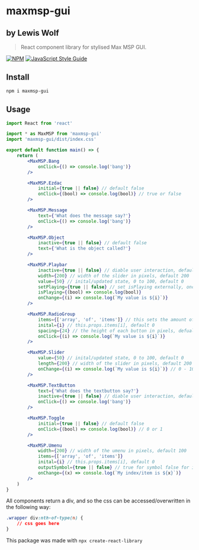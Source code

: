 # maxmsp-gui

## by Lewis Wolf

> React component library for stylised Max MSP GUI.

[![NPM](https://img.shields.io/npm/v/maxmsp-gui.svg)](https://www.npmjs.com/package/maxmsp-gui) [![JavaScript Style Guide](https://img.shields.io/badge/code_style-standard-brightgreen.svg)](https://standardjs.com)

## Install

```bash
npm i maxmsp-gui
```

## Usage

```jsx
import React from 'react'

import * as MaxMSP from 'maxmsp-gui'
import 'maxmsp-gui/dist/index.css'

export default function main() => {
    return (
        <MaxMSP.Bang
            onClick={() => console.log('bang')}
        />

        <MaxMSP.Ezdac
            initial={true || false} // default false
            onClick={(bool) => console.log(bool)} // true or false
        />

        <MaxMSP.Message
            text={'What does the message say?'}
            onClick={() => console.log('bang')}
        />

        <MaxMSP.Object
            inactive={true || false} // default false
            text={'What is the object called?'}
        />

        <MaxMSP.Playbar
            inactive={true || false} // diable user interaction, default false
            width={200} // width of the slider in pixels, default 200
            value={50} // inital/updated state, 0 to 100, default 0
            setPlaying={true || false} // set isPlaying externally, once the component has mounted this will also trigger the isPlaying callback
            isPlaying={(bool) => console.log(bool)}
            onChange={(i) => console.log(`My value is ${i}`)}
        />

        <MaxMSP.RadioGroup
            items={['array', 'of', 'items']} // this sets the amount of radiobuttons, an array of empty strings will make just the buttons
            inital={i} // this.props.items[i], default 0
            spacing={24} // the height of each button in pixels, defualt 20
            onClick={(i) => console.log(`My value is ${i}`)}
        />

        <MaxMSP.Slider
            value={50} // inital/updated state, 0 to 100, default 0
            length={200} // width of the slider in pixels, default 200
            onChange={(i) => console.log(`My value is ${i}`)} // 0 - 100
        />

        <MaxMSP.TextButton
            text={'What does the textbutton say?'}
            inactive={true || false} // diable user interaction, default false
            onClick={() => console.log('bang')}
        />

        <MaxMSP.Toggle
            initial={true || false} // default false
            onClick={(bool) => console.log(bool)} // 0 or 1
        />

        <MaxMSP.Umenu
            width={200} // width of the umenu in pixels, default 100
            items={['array', 'of', 'items']}
            inital={i} // this.props.items[i], default 0
            outputSymbol={true || false} // true for symbol false for int, default false
            onChange={(x) => console.log(`My index/item is ${x}`)}
        />
    )
}
```

All components return a div, and so the css can be accessed/overwritten in the following way:

```css
.wrapper div:nth-of-type(n) {
    // css goes here
}
```

This package was made with `npx create-react-library`
